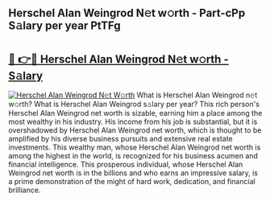 ## Herschel Alan Weingrod N𝚎t w𝚘rth - Part-cPp S𝚊lary per year PtTFg

# <h2><a href="http://gc0qu6q.nevu.top/?p=Herschel+Alan+Weingrod">🔗 👉🔴 Herschel Alan Weingrod N𝚎t w𝚘rth - S𝚊lary</a></h2>

[![Herschel Alan Weingrod N𝚎t W𝚘rth](https://i.imgur.com/Oavwk0R.jpeg)](http://gc0qu6q.nevu.top/?p=Herschel+Alan+Weingrod)
What is Herschel Alan Weingrod n𝚎t w𝚘rth? What is Herschel Alan Weingrod s𝚊lary per year?
This rich person's Herschel Alan Weingrod net worth is sizable, earning him a place among the most wealthy in his industry. His income from his job is substantial, but it is overshadowed by Herschel Alan Weingrod net worth, which is thought to be amplified by his diverse business pursuits and extensive real estate investments. This wealthy man, whose Herschel Alan Weingrod net worth is among the highest in the world, is recognized for his business acumen and financial intelligence. This prosperous individual, whose Herschel Alan Weingrod net worth is in the billions and who earns an impressive salary, is a prime demonstration of the might of hard work, dedication, and financial brilliance.
